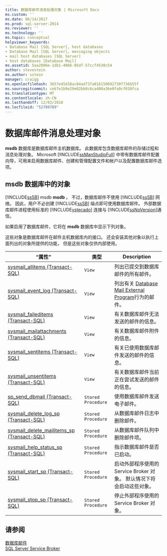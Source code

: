 ```yaml
---
title: 数据库邮件消息处理对象 | Microsoft Docs
ms.custom: ''
ms.date: 06/14/2017
ms.prod: sql-server-2014
ms.reviewer: ''
ms.technology: ''
ms.topic: conceptual
helpviewer_keywords:
- Database Mail [SQL Server], host databases
- Database Mail [SQL Server], messaging objects
- mail host databases [SQL Server]
- host databases [Database Mail]
ms.assetid: 5aa2886e-1db1-4066-85df-57ccf4538c54
author: stevestein
ms.author: sstein
manager: craigg
ms.openlocfilehash: 3657e45d18ac84ad737a016150692730f736b55f
ms.sourcegitcommit: ceb7e1b9e29e02bb0c6ca400a36e0fa9cf010fca
ms.translationtype: MT
ms.contentlocale: zh-CN
ms.lasthandoff: 12/03/2018
ms.locfileid: "52789789"
---
```

# <a name="database-mail-messaging-objects"></a>数据库邮件消息处理对象
  **msdb** 数据库是数据库邮件主机数据库。 此数据库包含数据库邮件的存储过程和消息处理对象。 Microsoft [!INCLUDE[ssManStudioFull](../../includes/ssmanstudiofull-md.md)] 中带有数据库邮件配置向导，可用来启用数据库邮件、创建和管理配置文件和帐户以及配置数据库邮件选项。  
  
##  <a name="ComponentsAndConcepts"></a>**msdb** 数据库中的对象  
 [!INCLUDE[ssSB](../../includes/sssb-md.md)] msdb **msdb** 。 不过，数据库邮件不使用 [!INCLUDE[ssSB](../../includes/sssb-md.md)] 网络。 因此，用户不必创建 [!INCLUDE[ssSB](../../includes/sssb-md.md)] 端点即可使用数据库邮件。 外部数据库邮件进程使用标准的 [!INCLUDE[vstecado](../../includes/vstecado-md.md)] 连接与 [!INCLUDE[ssNoVersion](../../includes/ssnoversion-md.md)]通信。  
  
 如果启用了数据库邮件，它将在 **msdb** 数据库中显示下列对象。  
  
 这些对象是数据库邮件在邮件主机数据库内的接口。 还会安装其他对象以执行上面列出的对象所提供的功能， 但是这些对象仅供内部使用。  
  
|“属性”|类型|Description|  
|----------|----------|-----------------|  
|[sysmail_allitems (Transact-SQL)](/sql/relational-databases/system-catalog-views/sysmail-allitems-transact-sql)|`View`|列出已提交到数据库邮件的所有邮件。|  
|[sysmail_event_log (Transact-SQL)](/sql/relational-databases/system-catalog-views/sysmail-event-log-transact-sql)|`View`|列出有关 [Database Mail External Program](database-mail-external-program.md)行为的邮件。|  
|[sysmail_faileditems (Transact-SQL)](/sql/relational-databases/system-catalog-views/sysmail-faileditems-transact-sql)|`View`|有关数据库邮件无法发送的邮件的信息。|  
|[sysmail_mailattachments (Transact-SQL)](/sql/relational-databases/system-catalog-views/sysmail-mailattachments-transact-sql)|`View`|有关数据库邮件附件的信息。|  
|[sysmail_sentitems (Transact-SQL)](/sql/relational-databases/system-catalog-views/sysmail-sentitems-transact-sql)|`View`|有关已使用数据库邮件发送的邮件的信息。|  
|[sysmail_unsentitems (Transact-SQL)](/sql/relational-databases/system-catalog-views/sysmail-unsentitems-transact-sql)|`View`|有关数据库邮件当前正在尝试发送的邮件的信息。|  
|[sp_send_dbmail (Transact-SQL)](/sql/relational-databases/system-stored-procedures/sp-send-dbmail-transact-sql)|`Stored Procedure`|使用数据库邮件发送电子邮件。|  
|[sysmail_delete_log_sp (Transact-SQL)](/sql/relational-databases/system-stored-procedures/sysmail-delete-log-sp-transact-sql)|`Stored Procedure`|从数据库邮件日志中删除邮件。|  
|[sysmail_delete_mailitems_sp (Transact-SQL)](/sql/relational-databases/system-stored-procedures/sysmail-delete-mailitems-sp-transact-sql)|`Stored Procedure`|从数据库邮件队列中删除邮件项。|  
|[sysmail_help_status_sp (Transact-SQL)](/sql/relational-databases/system-stored-procedures/sysmail-help-status-sp-transact-sql)|`Stored Procedure`|指示数据库邮件是否已启动。|  
|[sysmail_start_sp (Transact-SQL)](/sql/relational-databases/system-stored-procedures/sysmail-start-sp-transact-sql)|`Stored Procedure`|启动外部程序使用的 Service Broker 对象。 默认情况下将会启动这些对象。|  
|[sysmail_stop_sp (Transact-SQL)](/sql/relational-databases/system-stored-procedures/sysmail-stop-sp-transact-sql)|`Stored Procedure`|停止外部程序使用的 Service Broker 对象。|  
  

  
## <a name="see-also"></a>请参阅  
 [数据库邮件](database-mail.md)   
 [SQL Server Service Broker](../../database-engine/configure-windows/sql-server-service-broker.md)  
  
  
